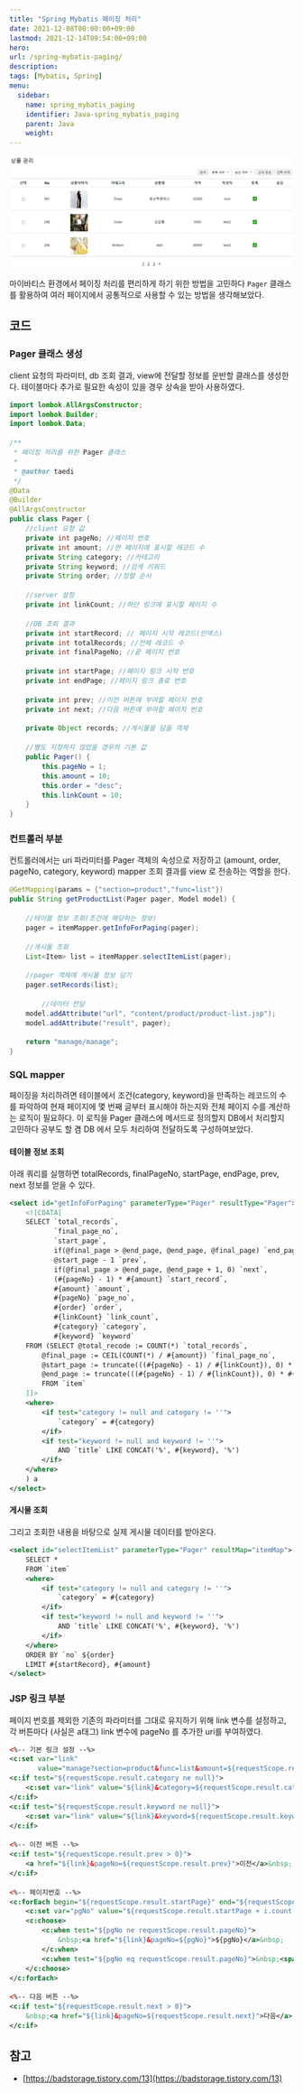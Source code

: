 ```yaml
---
title: "Spring Mybatis 페이징 처리"
date: 2021-12-08T00:00:00+09:00
lastmod: 2021-12-14T09:54:00+09:00
hero: 
url: /spring-mybatis-paging/
description: 
tags: [Mybatis, Spring]
menu:
  sidebar:
    name: spring_mybatis_paging
    identifier: Java-spring_mybatis_paging
    parent: Java
    weight: 
---
```



![Untitled](images/pic-0001.png)

마이바티스 환경에서 페이징 처리를 편리하게 하기 위한 방법을 고민하다 `Pager` 클래스를 활용하여 여러 페이지에서 공통적으로 사용할 수 있는 방법을 생각해보았다.

## 코드
### Pager 클래스 생성

client 요청의 파라미터, db 조회 결과, view에 전달할 정보를 운반할 클래스를 생성한다. 테이블마다 추가로 필요한 속성이 있을 경우 상속을 받아 사용하였다.

```java
import lombok.AllArgsConstructor;
import lombok.Builder;
import lombok.Data;

/**
 * 페이징 처리를 위한 Pager 클래스
 *
 * @author taedi
 */
@Data
@Builder
@AllArgsConstructor
public class Pager {
    //client 요청 값
    private int pageNo; //페이지 번호
    private int amount; //한 페이지에 표시할 레코드 수
    private String category; //카테고리
    private String keyword; //검색 키워드
    private String order; //정렬 순서

    //server 설정
    private int linkCount; //하단 링크에 표시할 페이지 수

    //DB 조회 결과
    private int startRecord; // 페이지 시작 레코드(인덱스)
    private int totalRecords; //전체 레코드 수
    private int finalPageNo; //끝 페이지 번호

    private int startPage; //페이지 링크 시작 번호
    private int endPage; //페이지 링크 종료 번호

    private int prev; //이전 버튼에 부여할 페이지 번호
    private int next; //다음 버튼에 부여할 페이지 번호

    private Object records; //게시물을 담을 객체

    //별도 지정하지 않았을 경우의 기본 값
    public Pager() {
        this.pageNo = 1;
        this.amount = 10;
        this.order = "desc";
        this.linkCount = 10;
    }
}
```

### 컨트롤러 부분

컨트롤러에서는 uri 파라미터를 Pager 객체의 속성으로 저장하고 (amount, order, pageNo, category, keyword) mapper 조회 결과를 view 로 전송하는 역할을 한다.

```java
@GetMapping(params = {"section=product","func=list"})
public String getProductList(Pager pager, Model model) {

    //테이블 정보 조회(조건에 해당하는 정보)
    pager = itemMapper.getInfoForPaging(pager);

    //게시물 조회
    List<Item> list = itemMapper.selectItemList(pager);

    //pager 객체에 게시물 정보 담기
    pager.setRecords(list);

		//데이터 전달
    model.addAttribute("url", "content/product/product-list.jsp");
    model.addAttribute("result", pager);

    return "manage/manage";
}
```

### SQL mapper

페이징을 처리하려면 테이블에서 조건(category, keyword)을 만족하는 레코드의 수를 파악하여 현재 페이지에 몇 번째 글부터 표시해야 하는지와 전체 페이지 수를 계산하는 로직이 필요하다. 이 로직을 Pager 클래스에 메서드로 정의할지 DB에서 처리할지 고민하다 공부도 할 겸 DB 에서 모두 처리하여 전달하도록 구성하여보았다. 

#### 테이블 정보 조회

아래 쿼리를 실행하면 totalRecords, finalPageNo, startPage, endPage, prev, next 정보를 얻을 수 있다.

```xml
<select id="getInfoForPaging" parameterType="Pager" resultType="Pager">
    <![CDATA[
    SELECT `total_records`,
           `final_page_no`,
           `start_page`,
           if(@final_page > @end_page, @end_page, @final_page) `end_page`,
           @start_page - 1 `prev`,
           if(@final_page > @end_page, @end_page + 1, 0) `next`,
           (#{pageNo} - 1) * #{amount} `start_record`,
           #{amount} `amount`,
           #{pageNo} `page_no`,
           #{order} `order`,
           #{linkCount} `link_count`,
           #{category} `category`,
           #{keyword} `keyword`
    FROM (SELECT @total_recode := COUNT(*) `total_records`,
        @final_page := CEIL(COUNT(*) / #{amount}) `final_page_no`,
        @start_page := truncate(((#{pageNo} - 1) / #{linkCount}), 0) * #{linkCount} + 1 `start_page`,
        @end_page := truncate(((#{pageNo} - 1) / #{linkCount}), 0) * #{linkCount} + #{linkCount}
        FROM `item`
    ]]>
    <where>
        <if test="category != null and category != ''">
            `category` = #{category}
        </if>
        <if test="keyword != null and keyword != ''">
            AND `title` LIKE CONCAT('%', #{keyword}, '%')
        </if>
    </where>
    ) a
</select>
```

#### 게시물 조회

그리고 조회한 내용을 바탕으로 실제 게시물 데이터를 받아온다.

```xml
<select id="selectItemList" parameterType="Pager" resultMap="itemMap">
    SELECT *
    FROM `item`
    <where>
        <if test="category != null and category != ''">
            `category` = #{category}
        </if>
        <if test="keyword != null and keyword != ''">
            AND `title` LIKE CONCAT('%', #{keyword}, '%')
        </if>
    </where>
    ORDER BY `no` ${order}
    LIMIT #{startRecord}, #{amount}
</select>
```

### JSP 링크 부분

페이지 번호를 제외한 기존의 파라미터를 그대로 유지하기 위해 link 변수를 설정하고, 각 버튼마다 (사실은 a태그) link 변수에 pageNo 를 추가한 uri를 부여하였다.

```xml
<%-- 기본 링크 설정 --%>
<c:set var="link"
       value="manage?section=product&func=list&amount=${requestScope.result.amount}&order=${requestScope.result.order}"/>
<c:if test="${requestScope.result.category ne null}">
    <c:set var="link" value="${link}&category=${requestScope.result.category}"/>
</c:if>
<c:if test="${requestScope.result.keyword ne null}">
    <c:set var="link" value="${link}&keyword=${requestScope.result.keyword}"/>
</c:if>

<%-- 이전 버튼 --%>
<c:if test="${requestScope.result.prev > 0}">
    <a href="${link}&pageNo=${requestScope.result.prev}">이전</a>&nbsp;
</c:if>

<%-- 페이지번호 --%>
<c:forEach begin="${requestScope.result.startPage}" end="${requestScope.result.endPage}" step="1" varStatus="i">
    <c:set var="pgNo" value="${requestScope.result.startPage + i.count - 1}"/>
    <c:choose>
        <c:when test="${pgNo ne requestScope.result.pageNo}">
            &nbsp;<a href="${link}&pageNo=${pgNo}">${pgNo}</a>&nbsp;
        </c:when>
        <c:when test="${pgNo eq requestScope.result.pageNo}">&nbsp;<span id="now_page">${pgNo}</span>&nbsp;</c:when>
    </c:choose>
</c:forEach>

<%-- 다음 버튼 --%>
<c:if test="${requestScope.result.next > 0}">
    &nbsp;<a href="${link}&pageNo=${requestScope.result.next}">다음</a>
</c:if>
```

## 참고

- [https://badstorage.tistory.com/13](https://badstorage.tistory.com/13)
